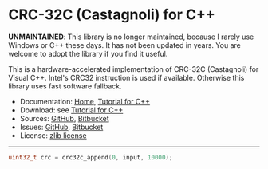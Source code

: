# CRC-32C (Castagnoli) for C++ #

**UNMAINTAINED**: This library is no longer maintained, because I rarely use Windows or C++ these days. It has not been updated in years. You are welcome to adopt the library if you find it useful.

This is a hardware-accelerated implementation of CRC-32C (Castagnoli) for Visual C++.
Intel's CRC32 instruction is used if available. Otherwise this library uses fast software fallback.

* Documentation: [Home](https://crc32c.machinezoo.com/), [Tutorial for C++](https://crc32c.machinezoo.com/#cpp)
* Download: see [Tutorial for C++](https://crc32c.machinezoo.com/#cpp)
* Sources: [GitHub](https://github.com/robertvazan/crc32c-hw), [Bitbucket](https://bitbucket.org/robertvazan/crc32c-hw)
* Issues: [GitHub](https://github.com/robertvazan/crc32c-hw/issues), [Bitbucket](https://bitbucket.org/robertvazan/crc32c-hw/issues)
* License: [zlib license](https://opensource.org/licenses/Zlib)

***

```cpp
uint32_t crc = crc32c_append(0, input, 10000);
```

